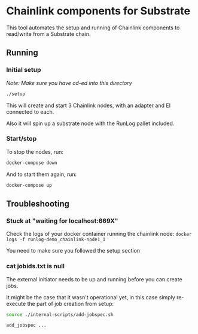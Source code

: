 # Chainlink components for Substrate

This tool automates the setup and running of Chainlink components to read/write from a Substrate chain.

## Running

### Initial setup

_Note: Make sure you have cd-ed into this directory_

```bash
./setup
```

This will create and start 3 Chainlink nodes, with an adapter and EI connected to each.

Also it will spin up a substrate node with the RunLog pallet included.

### Start/stop

To stop the nodes, run:

```bash
docker-compose down
```

And to start them again, run:

```bash
docker-compose up
```

## Troubleshooting

### Stuck at "waiting for localhost:669X"

Check the logs of your docker container running the chainlink node:
`docker logs -f runlog-demo_chainlink-node1_1`

You need to make sure you followed the setup section

### cat jobids.txt is null

The external initiator needs to be up and running before you can create jobs.

It might be the case that it wasn't operational yet, in this case simply re-execute the
part of job creation from setup:

```bash
source ./internal-scripts/add-jobspec.sh

add_jobspec ...
```
